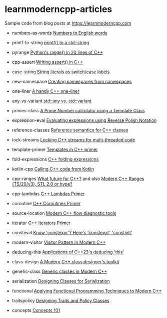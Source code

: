 # learnmoderncpp-articles

Sample code from blog posts at https://learnmoderncpp.com

* numbers-as-words [Numbers to English words](https://learnmoderncpp.com/2019/09/30/numbers-to-english-words/)

* printf-to-string [printf() to a std::string](https://learnmoderncpp.com/2019/11/04/printf-to-a-stdstring/)

* pyrange [Python's range() in 20 lines of C++](https://learnmoderncpp.com/2019/11/18/pythons-range-in-20-lines-of-c/)

* cpp-assert [Writing assert() in C++](https://learnmoderncpp.com/2020/02/10/writing-assert-in-cpp/)

* case-string [String literals as switch/case labels](https://learnmoderncpp.com/2020/06/01/strings-as-switch-case-labels/)

* new-namespace [Creating namespaces from namespaces](https://learnmoderncpp.com/2020/09/02/creating-namespaces-from-namespaces/)

* one-liner [A handy C++ one-liner](https://learnmoderncpp.com/2020/09/07/a-handy-c-one-liner/)

* any-vs-variant [std::any vs. std::variant](https://learnmoderncpp.com/2020/11/05/stdany-vs-stdvariant-1/)

* primes-class [A Prime Number calculator using a Template Class](https://learnmoderncpp.com/2020/12/24/a-prime-number-calculator-using-a-template-class/)

* expression-eval [Evaluating expressions using Reverse Polish Notation](https://learnmoderncpp.com/2021/02/09/evaluating-expressions-using-reverse-polish-1/)

* reference-classes [Reference semantics for C++ classes](https://learnmoderncpp.com/2021/02/26/reference-semantics-for-c-classes/)

* lock-streams [Locking C++ streams for multi-threaded code](https://learnmoderncpp.com/2021/04/30/locking-c-streams-for-multi-threaded-code/)

* template-primer [Templates in C++ primer](https://learnmoderncpp.com/2021/06/17/templates-in-c-primer-1/)

* fold-expressions [C++ folding expressions](https://learnmoderncpp.com/2021/08/10/c-folding-expressions/)

* kotlin-cpp [Calling C++ code from Kotlin](http://learnmoderncpp.com/2021/10/13/calling-c-code-from-kotlin/)

* cpp-ranges [What future for C++?](https://learnmoderncpp.com/2022/01/20/what-future-for-c/) and also [Modern C++ Ranges (TS/20/v3), STL 2.0 or hype?](https://learnmoderncpp.com/2022/03/05/modern-c-ranges-ts-20-v3-stl-2-0-or-hype/)

* cpp-lambdas [C++ Lambdas Primer](https://learnmoderncpp.com/2022/04/08/c-lambdas-primer-1/)

* coroutine [C++ Coroutines Primer](https://learnmoderncpp.com/2022/06/30/c-coroutines-primer-1/)

* source-location [Modern C++ flow diagnostic tools](https://learnmoderncpp.com/2022/08/24/modern-c-flow-diagnostic-tools/)

* iterator [C++ Iterators Primer](https://learnmoderncpp.com/2022/09/30/c-iterators-primer/)

* consteval [Know 'constexpr'? Here's 'consteval', 'constinit'](https://learnmoderncpp.com/2022/10/18/know-constexpr-heres-consteval-constinit/)

* modern-visitor [Visitor Pattern in Modern C++](https://learnmoderncpp.com/2022/11/01/visitor-pattern-in-modern-c/)

* deducing-this [Applications of C++23's deducing 'this'](https://learnmoderncpp.com/2022/12/07/applications-of-c23s-deducing-this/)

* class-design [A Modern C++ class designer's toolkit](https://learnmoderncpp.com/2023/01/16/a-modern-c-class-designers-toolkit/)

* generic-class [Generic classes in Modern C++](https://learnmoderncpp.com/2023/04/22/generic-classes-in-modern-c/)

* serialization [Designing Classes for Serialization](http://learnmoderncpp.com/2023/06/18/designing-classes-for-serialization/)

* functional [Applying Functional Programming Techniques to Modern C++](https://learnmoderncpp.com/2023/08/03/applying-functional-programming-techniques-to-modern-c/)

* traitspolicy [Designing Traits and Policy Classes](https://learnmoderncpp.com/2023/08/20/designing-traits-and-policy-classes/)

* concepts [Concepts 101](https://learnmoderncpp.com/2023/09/03/concepts-101/)
